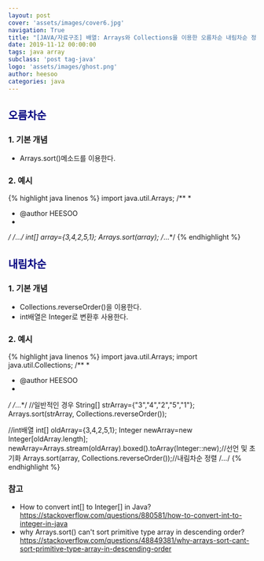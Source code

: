 ```yaml
---
layout: post
cover: 'assets/images/cover6.jpg'
navigation: True
title: "[JAVA/자료구조] 배열: Arrays와 Collections을 이용한 오름차순 내림차순 정렬"
date: 2019-11-12 00:00:00
tags: java array
subclass: 'post tag-java'
logo: 'assets/images/ghost.png'
author: heesoo
categories: java
---
```


## <span style="color:navy">오름차순</span>

### 1. 기본 개념
- Arrays.sort()메소드를 이용한다.

### 2. 예시
{% highlight java linenos %}
import java.util.Arrays;
/**
 *
 * @author HEESOO
 *
 */
/*...*/
int[] array={3,4,2,5,1};
Arrays.sort(array);
/*...*/
{% endhighlight %}  

## <span style="color:navy">내림차순</span>

### 1. 기본 개념
- Collections.reverseOrder()을 이용한다.
- int배열은 Integer로 변환후 사용한다.

### 2. 예시
{% highlight java linenos %}
import java.util.Arrays;
import java.util.Collections;
/**
 *
 * @author HEESOO
 *
 */
/*...*/
//일반적인 경우
String[] strArray={"3","4","2","5","1"};
Arrays.sort(strArray, Collections.reverseOrder());

//int배열
int[] oldArray={3,4,2,5,1};
Integer newArray=new Integer[oldArray.length];
newArray=Arrays.stream(oldArray).boxed().toArray(Integer::new);//선언 및 초기화
Arrays.sort(array, Collections.reverseOrder());//내림차순 정렬
/*...*/
{% endhighlight %}

### 참고
- How to convert int[] to Integer[] in Java? <https://stackoverflow.com/questions/880581/how-to-convert-int-to-integer-in-java>
- why Arrays.sort() can't sort primitive type array in descending order? <https://stackoverflow.com/questions/48849381/why-arrays-sort-cant-sort-primitive-type-array-in-descending-order>
